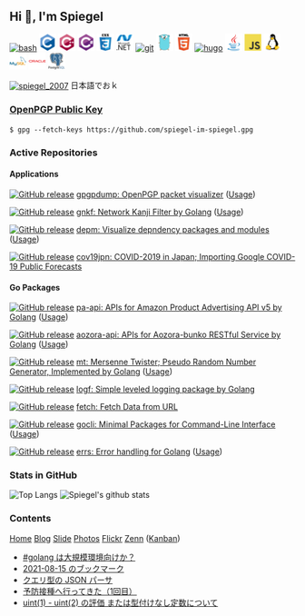 ## Hi 👋, I'm Spiegel

<p>
<a href="https://www.gnu.org/software/bash/"><img src="https://www.vectorlogo.zone/logos/gnu_bash/gnu_bash-icon.svg" alt="bash" width="30" height="30"/></a>
<a href="https://www.cprogramming.com/"><img src="https://raw.githubusercontent.com/devicons/devicon/master/icons/c/c-original.svg" alt="c" width="30" height="30"/></a>
<a href="https://www.w3schools.com/cpp/"><img src="https://raw.githubusercontent.com/devicons/devicon/master/icons/cplusplus/cplusplus-original.svg" alt="cplusplus" width="30" height="30"/></a>
<a href="https://www.w3schools.com/cs/"><img src="https://raw.githubusercontent.com/devicons/devicon/master/icons/csharp/csharp-original.svg" alt="csharp" width="30" height="30"/></a>
<a href="https://www.w3schools.com/css/"><img src="https://raw.githubusercontent.com/devicons/devicon/master/icons/css3/css3-original-wordmark.svg" alt="css3" width="30" height="30"/></a>
<a href="https://dotnet.microsoft.com/"><img src="https://raw.githubusercontent.com/devicons/devicon/master/icons/dot-net/dot-net-original-wordmark.svg" alt="dotnet" width="30" height="30"/></a>
<a href="https://git-scm.com/"><img src="https://www.vectorlogo.zone/logos/git-scm/git-scm-icon.svg" alt="git" width="30" height="30"/></a>
<a href="https://golang.org"><img src="https://raw.githubusercontent.com/devicons/devicon/master/icons/go/go-original.svg" alt="go" width="30" height="30"/></a>
<a href="https://www.w3.org/html/"><img src="https://raw.githubusercontent.com/devicons/devicon/master/icons/html5/html5-original-wordmark.svg" alt="html5" width="30" height="30"/></a>
<a href="https://gohugo.io/"><img src="https://api.iconify.design/logos-hugo.svg" alt="hugo" width="30" height="30"/></a>
<a href="https://www.java.com"><img src="https://raw.githubusercontent.com/devicons/devicon/master/icons/java/java-original.svg" alt="java" width="30" height="30"/></a>
<a href="https://developer.mozilla.org/en-US/docs/Web/JavaScript"><img src="https://raw.githubusercontent.com/devicons/devicon/master/icons/javascript/javascript-original.svg" alt="javascript" width="30" height="30"/></a>
<a href="https://www.linux.org/"><img src="https://raw.githubusercontent.com/devicons/devicon/master/icons/linux/linux-original.svg" alt="linux" width="30" height="30"/></a>
<a href="https://www.mysql.com/"><img src="https://raw.githubusercontent.com/devicons/devicon/master/icons/mysql/mysql-original-wordmark.svg" alt="mysql" width="30" height="30"/></a>
<a href="https://www.oracle.com/"><img src="https://raw.githubusercontent.com/devicons/devicon/master/icons/oracle/oracle-original.svg" alt="oracle" width="30" height="30"/></a>
<a href="https://www.postgresql.org"><img src="https://raw.githubusercontent.com/devicons/devicon/master/icons/postgresql/postgresql-original-wordmark.svg" alt="postgresql" width="30" height="30"/></a>

<p>
<a href="https://twitter.com/spiegel_2007"><img align="center" src="https://cdn.jsdelivr.net/npm/simple-icons@3.0.1/icons/twitter.svg" alt="spiegel_2007" height="20" width="20" /></a>
日本語でおｋ
</p>

### [OpenPGP Public Key](https://baldanders.info/pubkeys/)

```
$ gpg --fetch-keys https://github.com/spiegel-im-spiegel.gpg
```

### Active Repositories

#### Applications

[![GitHub release](https://img.shields.io/github/release/spiegel-im-spiegel/gpgpdump.svg)](https://github.com/spiegel-im-spiegel/gpgpdump/releases/latest) [gpgpdump: OpenPGP packet visualizer](https://github.com/spiegel-im-spiegel/gpgpdump) ([Usage](https://text.baldanders.info/release/gpgpdump/))

[![GitHub release](https://img.shields.io/github/release/spiegel-im-spiegel/gnkf.svg)](https://github.com/spiegel-im-spiegel/gnkf/releases/latest) [gnkf: Network Kanji Filter by Golang](https://github.com/spiegel-im-spiegel/gnkf) ([Usage](https://text.baldanders.info/release/gnkf/))

[![GitHub release](https://img.shields.io/github/release/spiegel-im-spiegel/depm.svg)](https://github.com/spiegel-im-spiegel/depm/releases/latest) [depm: Visualize depndency packages and modules](https://github.com/spiegel-im-spiegel/depm) ([Usage](https://text.baldanders.info/release/dependency-graph-for-golang-modules/))

[![GitHub release](https://img.shields.io/github/release/spiegel-im-spiegel/cov19jpn.svg)](https://github.com/spiegel-im-spiegel/cov19jpn/releases/latest) [cov19jpn: COVID-2019 in Japan; Importing Google COVID-19 Public Forecasts](https://github.com/spiegel-im-spiegel/cov19jpn)

#### Go Packages

[![GitHub release](https://img.shields.io/github/release/spiegel-im-spiegel/pa-api.svg)](https://github.com/spiegel-im-spiegel/pa-api/releases/latest) [pa-api: APIs for Amazon Product Advertising API v5 by Golang](https://github.com/spiegel-im-spiegel/pa-api) ([Usage](https://text.baldanders.info/release/pa-api-v5/))

[![GitHub release](https://img.shields.io/github/release/spiegel-im-spiegel/aozora-api.svg)](https://github.com/spiegel-im-spiegel/aozora-api/releases/latest) [aozora-api: APIs for Aozora-bunko RESTful Service by Golang](https://github.com/spiegel-im-spiegel/aozora-api) ([Usage](https://text.baldanders.info/release/aozora-api-package-for-golang/))

[![GitHub release](https://img.shields.io/github/release/spiegel-im-spiegel/mt.svg)](https://github.com/spiegel-im-spiegel/mt/releases/latest) [mt: Mersenne Twister; Pseudo Random Number Generator, Implemented by Golang](https://github.com/spiegel-im-spiegel/mt) ([Usage](https://text.baldanders.info/release/mersenne-twister-by-golang/))

[![GitHub release](http://img.shields.io/github/release/spiegel-im-spiegel/logf.svg)](https://github.com/spiegel-im-spiegel/logf/releases/latest) [logf: Simple leveled logging package by Golang](https://github.com/spiegel-im-spiegel/logf)

[![GitHub release](https://img.shields.io/github/release/spiegel-im-spiegel/fetch.svg)](https://github.com/spiegel-im-spiegel/fetch/releases/latest) [fetch: Fetch Data from URL](https://github.com/spiegel-im-spiegel/fetch)

[![GitHub release](https://img.shields.io/github/release/spiegel-im-spiegel/gocli.svg)](https://github.com/spiegel-im-spiegel/gocli/releases/latest) [gocli: Minimal Packages for Command-Line Interface](https://github.com/spiegel-im-spiegel/gocli) ([Usage](https://text.baldanders.info/release/gocli-package-for-golang/))

[![GitHub release](https://img.shields.io/github/release/spiegel-im-spiegel/errs.svg)](https://github.com/spiegel-im-spiegel/errs/releases/latest) [errs: Error handling for Golang](https://github.com/spiegel-im-spiegel/errs) ([Usage](https://text.baldanders.info/release/errs-package-for-golang/))

### Stats in GitHub

![Top Langs](https://github-readme-stats.vercel.app/api/top-langs/?username=spiegel-im-spiegel&hide=html&line_height=34)
![Spiegel's github stats](https://github-readme-stats.vercel.app/api?username=spiegel-im-spiegel&show_icons=true&line_height=34)

### Contents

<p>
<a href="https://baldanders.info/">Home</a>
<a href="https://text.baldanders.info/">Blog</a>
<a href="https://slide.baldanders.info/">Slide</a>
<a href="https://photo.baldanders.info/">Photos</a>
<a href="https://www.flickr.com/photos/spiegel/">Flickr</a>
<a href="https://zenn.dev/spiegel">Zenn</a>
(<a href="https://github.com/spiegel-im-spiegel/github-pages-env/projects/1">Kanban</a>)
</p>

<!-- BLOG-POST-LIST:START -->
- [#golang は大規模環境向けか？](https://zenn.dev/spiegel/articles/20210816-golang)
- [2021-08-15 のブックマーク](https://text.baldanders.info/bookmarks/2021/08/15-bookmarks/)
- [クエリ型の JSON パーサ](https://zenn.dev/spiegel/articles/20210815-json-query-package)
- [予防接種へ行ってきた（1回目）](https://text.baldanders.info/remark/2021/08/vaccines-are-go/)
- [uint(1) - uint(2) の評価 または型付けなし定数について](https://zenn.dev/spiegel/articles/20210813-untyped-constant)
<!-- BLOG-POST-LIST:END -->
